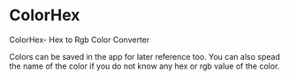 # ColorHex
ColorHex- Hex to Rgb Color Converter

Colors can be saved in the app for later reference too.
You can also spead the name of the color if you do not know any hex or rgb value of the color.
